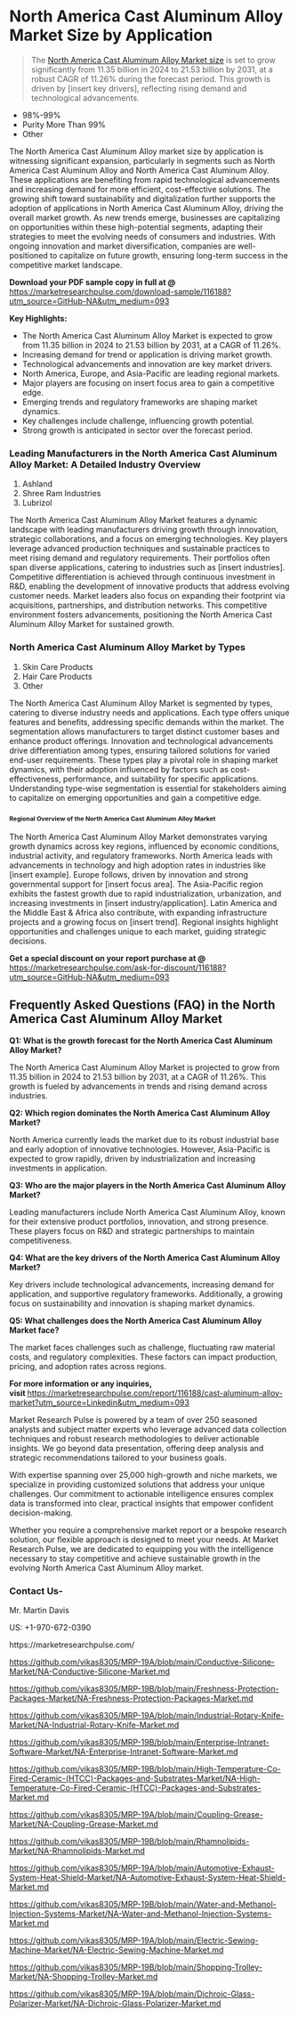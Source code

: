 
<h1>North America Cast Aluminum Alloy Market&nbsp;Size by Application</h1><blockquote><p>The <a href="https://marketresearchpulse.com/download-sample/116188?utm_source=GitHub-NA&amp;utm_medium=093">North America Cast Aluminum Alloy Market size</a> is set to grow significantly from 11.35 billion in 2024 to 21.53 billion by 2031, at a robust CAGR of 11.26% during the forecast period. This growth is driven by [insert key drivers], reflecting rising demand and technological advancements.</p></blockquote><ul><li>98%-99%<li> Purity More Than 99%<li> Other</li></ul><p>The North America Cast Aluminum Alloy market size by application is witnessing significant expansion, particularly in segments such as North America Cast Aluminum Alloy and North America Cast Aluminum Alloy. These applications are benefiting from rapid technological advancements and increasing demand for more efficient, cost-effective solutions. The growing shift toward sustainability and digitalization further supports the adoption of applications in North America Cast Aluminum Alloy, driving the overall market growth. As new trends emerge, businesses are capitalizing on opportunities within these high-potential segments, adapting their strategies to meet the evolving needs of consumers and industries. With ongoing innovation and market diversification, companies are well-positioned to capitalize on future growth, ensuring long-term success in the competitive market landscape.</p><p><strong>Download your PDF sample copy in full at @ </strong><a href="https://marketresearchpulse.com/download-sample/116188?utm_source=GitHub-NA&amp;utm_medium=093">https://marketresearchpulse.com/download-sample/116188?utm_source=GitHub-NA&amp;utm_medium=093</a></p><p><strong>Key Highlights: </strong></p><ul><li>The North America Cast Aluminum Alloy Market is expected to grow from 11.35 billion in 2024 to 21.53 billion by 2031, at a CAGR of 11.26%.</li><li>Increasing demand for trend or application is driving market growth.</li><li>Technological advancements and innovation are key market drivers.</li><li>North America, Europe, and Asia-Pacific are leading regional markets.</li><li>Major players are focusing on insert focus area to gain a competitive edge.</li><li>Emerging trends and regulatory frameworks are shaping market dynamics.</li><li>Key challenges include challenge, influencing growth potential.</li><li>Strong growth is anticipated in sector over the forecast period.</li></ul><h3>Leading Manufacturers in the North America Cast Aluminum Alloy Market: A Detailed Industry Overview</h3><ol><li>Ashland</li><li>Shree Ram Industries</li><li>Lubrizol</li></ol><div class="flex max-w-full flex-col flex-grow"><div class="min-h-8 text-message flex w-full flex-col items-end gap-2 whitespace-normal break-words [.text-message+&amp;]:mt-5" dir="auto" data-message-author-role="assistant" data-message-id="fd8432e4-4910-450d-b182-61b7bfb0a01f" data-message-model-slug="gpt-4o"><div class="flex w-full flex-col gap-1 empty:hidden first:pt-[3px]"><div class="markdown prose w-full break-words dark:prose-invert light"><p>The North America Cast Aluminum Alloy Market features a dynamic landscape with leading manufacturers driving growth through innovation, strategic collaborations, and a focus on emerging technologies. Key players leverage advanced production techniques and sustainable practices to meet rising demand and regulatory requirements. Their portfolios often span diverse applications, catering to industries such as [insert industries]. Competitive differentiation is achieved through continuous investment in R&amp;D, enabling the development of innovative products that address evolving customer needs. Market leaders also focus on expanding their footprint via acquisitions, partnerships, and distribution networks. This competitive environment fosters advancements, positioning the North America Cast Aluminum Alloy Market for sustained growth.</p></div></div></div></div><h3>North America Cast Aluminum Alloy Market by Types</h3><ol><li>Skin Care Products<li> Hair Care Products<li> Other</li></ol><div class="flex max-w-full flex-col flex-grow"><div class="min-h-8 text-message flex w-full flex-col items-end gap-2 whitespace-normal break-words [.text-message+&amp;]:mt-5" dir="auto" data-message-author-role="assistant" data-message-id="084470be-0bb7-4664-bddf-5156b4f41249" data-message-model-slug="gpt-4o-mini"><div class="flex w-full flex-col gap-1 empty:hidden first:pt-[3px]"><div class="markdown prose w-full break-words dark:prose-invert light"><p>The North America Cast Aluminum Alloy Market is segmented by types, catering to diverse industry needs and applications. Each type offers unique features and benefits, addressing specific demands within the market. The segmentation allows manufacturers to target distinct customer bases and enhance product offerings. Innovation and technological advancements drive differentiation among types, ensuring tailored solutions for varied end-user requirements. These types play a pivotal role in shaping market dynamics, with their adoption influenced by factors such as cost-effectiveness, performance, and suitability for specific applications. Understanding type-wise segmentation is essential for stakeholders aiming to capitalize on emerging opportunities and gain a competitive edge.</p></div></div></div></div><h3><span style="font-size: 11px;">Regional Overview of the North America Cast Aluminum Alloy Market</span></h3><div class="flex max-w-full flex-col flex-grow"><div class="min-h-8 text-message flex w-full flex-col items-end gap-2 whitespace-normal break-words [.text-message+&amp;]:mt-5" dir="auto" data-message-author-role="assistant" data-message-id="e9038762-ce64-4e30-91c9-9bd413514231" data-message-model-slug="gpt-4o-mini"><div class="flex w-full flex-col gap-1 empty:hidden first:pt-[3px]"><div class="markdown prose w-full break-words dark:prose-invert light"><p>The North America Cast Aluminum Alloy Market demonstrates varying growth dynamics across key regions, influenced by economic conditions, industrial activity, and regulatory frameworks. North America leads with advancements in technology and high adoption rates in industries like [insert example]. Europe follows, driven by innovation and strong governmental support for [insert focus area]. The Asia-Pacific region exhibits the fastest growth due to rapid industrialization, urbanization, and increasing investments in [insert industry/application]. Latin America and the Middle East &amp; Africa also contribute, with expanding infrastructure projects and a growing focus on [insert trend]. Regional insights highlight opportunities and challenges unique to each market, guiding strategic decisions.</p></div></div></div></div><p><strong>Get a special discount on your report purchase at @ </strong><a href="https://marketresearchpulse.com/ask-for-discount/116188?utm_source=GitHub-NA&amp;utm_medium=093">https://marketresearchpulse.com/ask-for-discount/116188?utm_source=GitHub-NA&amp;utm_medium=093</a></p><h2>Frequently Asked Questions (FAQ) in the North America Cast Aluminum Alloy Market</h2><p><strong>Q1: What is the growth forecast for the North America Cast Aluminum Alloy Market?</strong></p><p>The North America Cast Aluminum Alloy Market is projected to grow from 11.35 billion in 2024 to 21.53 billion by 2031, at a CAGR of 11.26%. This growth is fueled by advancements in trends and rising demand across industries.</p><p><strong>Q2: Which region dominates the North America Cast Aluminum Alloy Market?</strong></p><p>North America currently leads the market due to its robust industrial base and early adoption of innovative technologies. However, Asia-Pacific is expected to grow rapidly, driven by industrialization and increasing investments in application.</p><p><strong>Q3: Who are the major players in the North America Cast Aluminum Alloy Market?</strong></p><p>Leading manufacturers include North America Cast Aluminum Alloy, known for their extensive product portfolios, innovation, and strong presence. These players focus on R&amp;D and strategic partnerships to maintain competitiveness.</p><p><strong>Q4: What are the key drivers of the North America Cast Aluminum Alloy Market?</strong></p><p>Key drivers include technological advancements, increasing demand for application, and supportive regulatory frameworks. Additionally, a growing focus on sustainability and innovation is shaping market dynamics.</p><p><strong>Q5: What challenges does the North America Cast Aluminum Alloy Market face?</strong></p><p>The market faces challenges such as challenge, fluctuating raw material costs, and regulatory complexities. These factors can impact production, pricing, and adoption rates across regions.</p><p><strong>For more information or any inquiries, visit&nbsp;</strong><a href="https://marketresearchpulse.com/report/116188/cast-aluminum-alloy-market?utm_source=Linkedin&utm_medium=093">https://marketresearchpulse.com/report/116188/cast-aluminum-alloy-market?utm_source=Linkedin&utm_medium=093</a></p><p>Market Research Pulse is powered by a team of over 250 seasoned analysts and subject matter experts who leverage advanced data collection techniques and robust research methodologies to deliver actionable insights. We go beyond data presentation, offering deep analysis and strategic recommendations tailored to your business goals.</p><p>With expertise spanning over 25,000 high-growth and niche markets, we specialize in providing customized solutions that address your unique challenges. Our commitment to actionable intelligence ensures complex data is transformed into clear, practical insights that empower confident decision-making.</p><p>Whether you require a comprehensive market report or a bespoke research solution, our flexible approach is designed to meet your needs. At Market Research Pulse, we are dedicated to equipping you with the intelligence necessary to stay competitive and achieve sustainable growth in the evolving North America Cast Aluminum Alloy market.</p><h3><strong>Contact Us-</strong></h3><p>Mr. Martin Davis</p><p>US: +1-970-672-0390</p><p>https://marketresearchpulse.com/</p><p><a href="https://github.com/vikas8305/MRP-19A/blob/main/Conductive-Silicone-Market/NA-Conductive-Silicone-Market.md">https://github.com/vikas8305/MRP-19A/blob/main/Conductive-Silicone-Market/NA-Conductive-Silicone-Market.md</a></p><p><a href="https://github.com/vikas8305/MRP-19B/blob/main/Freshness-Protection-Packages-Market/NA-Freshness-Protection-Packages-Market.md">https://github.com/vikas8305/MRP-19B/blob/main/Freshness-Protection-Packages-Market/NA-Freshness-Protection-Packages-Market.md</a></p><p><a href="https://github.com/vikas8305/MRP-19A/blob/main/Industrial-Rotary-Knife-Market/NA-Industrial-Rotary-Knife-Market.md">https://github.com/vikas8305/MRP-19A/blob/main/Industrial-Rotary-Knife-Market/NA-Industrial-Rotary-Knife-Market.md</a></p><p><a href="https://github.com/vikas8305/MRP-19B/blob/main/Enterprise-Intranet-Software-Market/NA-Enterprise-Intranet-Software-Market.md">https://github.com/vikas8305/MRP-19B/blob/main/Enterprise-Intranet-Software-Market/NA-Enterprise-Intranet-Software-Market.md</a></p><p><a href="https://github.com/vikas8305/MRP-19B/blob/main/High-Temperature-Co-Fired-Ceramic-(HTCC)-Packages-and-Substrates-Market/NA-High-Temperature-Co-Fired-Ceramic-(HTCC)-Packages-and-Substrates-Market.md">https://github.com/vikas8305/MRP-19B/blob/main/High-Temperature-Co-Fired-Ceramic-(HTCC)-Packages-and-Substrates-Market/NA-High-Temperature-Co-Fired-Ceramic-(HTCC)-Packages-and-Substrates-Market.md</a></p><p><a href="https://github.com/vikas8305/MRP-19A/blob/main/Coupling-Grease-Market/NA-Coupling-Grease-Market.md">https://github.com/vikas8305/MRP-19A/blob/main/Coupling-Grease-Market/NA-Coupling-Grease-Market.md</a></p><p><a href="https://github.com/vikas8305/MRP-19B/blob/main/Rhamnolipids-Market/NA-Rhamnolipids-Market.md">https://github.com/vikas8305/MRP-19B/blob/main/Rhamnolipids-Market/NA-Rhamnolipids-Market.md</a></p><p><a href="https://github.com/vikas8305/MRP-19A/blob/main/Automotive-Exhaust-System-Heat-Shield-Market/NA-Automotive-Exhaust-System-Heat-Shield-Market.md">https://github.com/vikas8305/MRP-19A/blob/main/Automotive-Exhaust-System-Heat-Shield-Market/NA-Automotive-Exhaust-System-Heat-Shield-Market.md</a></p><p><a href="https://github.com/vikas8305/MRP-19B/blob/main/Water-and-Methanol-Injection-Systems-Market/NA-Water-and-Methanol-Injection-Systems-Market.md">https://github.com/vikas8305/MRP-19B/blob/main/Water-and-Methanol-Injection-Systems-Market/NA-Water-and-Methanol-Injection-Systems-Market.md</a></p><p><a href="https://github.com/vikas8305/MRP-19A/blob/main/Electric-Sewing-Machine-Market/NA-Electric-Sewing-Machine-Market.md">https://github.com/vikas8305/MRP-19A/blob/main/Electric-Sewing-Machine-Market/NA-Electric-Sewing-Machine-Market.md</a></p><p><a href="https://github.com/vikas8305/MRP-19B/blob/main/Shopping-Trolley-Market/NA-Shopping-Trolley-Market.md">https://github.com/vikas8305/MRP-19B/blob/main/Shopping-Trolley-Market/NA-Shopping-Trolley-Market.md</a></p><p><a href="https://github.com/vikas8305/MRP-19A/blob/main/Dichroic-Glass-Polarizer-Market/NA-Dichroic-Glass-Polarizer-Market.md">https://github.com/vikas8305/MRP-19A/blob/main/Dichroic-Glass-Polarizer-Market/NA-Dichroic-Glass-Polarizer-Market.md</a></p>
